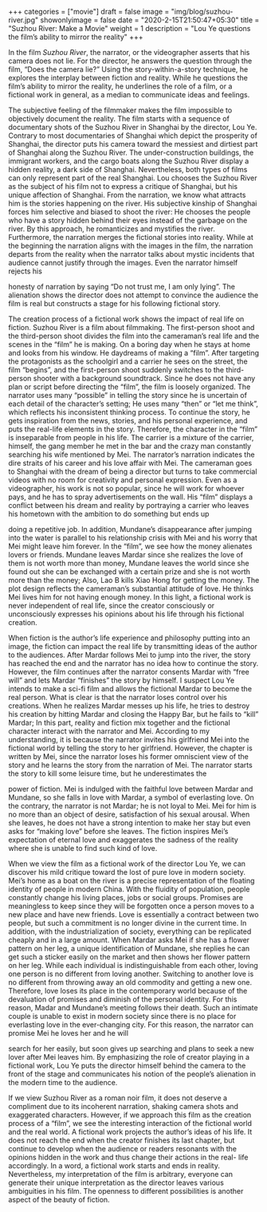 +++
categories = ["movie"]
draft = false
image = "img/blog/suzhou-river.jpg"
showonlyimage = false
date = "2020-2-15T21:50:47+05:30"
title = "Suzhou River: Make a Movie"
weight = 1
description = "Lou Ye questions the film’s ability to mirror the reality"
+++

In the film *Suzhou River*, the narrator, or the videographer asserts that his camera does not lie. For the director, he answers the question through the film, “Does the camera lie?” Using the story-within-a-story technique, he explores the interplay between fiction and reality. While he questions the film’s ability to mirror the reality, he underlines the role of a film, or a fictional work in general, as a median to communicate ideas and feelings.

The subjective feeling of the filmmaker makes the film impossible to objectively document the reality. The film starts with a sequence of documentary shots of the Suzhou River in Shanghai by the director, Lou Ye. Contrary to most documentaries of Shanghai which depict the prosperity of Shanghai, the director puts his camera toward the messiest and dirtiest part of Shanghai along the Suzhou River. The under-construction buildings, the immigrant workers, and the cargo boats along the Suzhou River display a hidden reality, a dark side of Shanghai. Nevertheless, both types of films can only represent part of the real Shanghai. Lou chooses the Suzhou River as the subject of his film not to express a critique of Shanghai, but his unique affection of Shanghai. From the narration, we know what attracts him is the stories happening on the river. His subjective kinship of Shanghai forces him selective and biased to shoot the river: He chooses the people who have a story hidden behind their eyes instead of the garbage on the river. By this approach, he romanticizes and mystifies the river. Furthermore, the narration merges the fictional stories into reality. While at the beginning the narration aligns with the images in the film, the narration departs from the reality when the narrator talks about mystic incidents that audience cannot justify through the images. Even the narrator himself rejects his

honesty of narration by saying “Do not trust me, I am only lying”. The alienation shows the director does not attempt to convince the audience the film is real but constructs a stage for his following fictional story.

The creation process of a fictional work shows the impact of real life on fiction. Suzhou River is a film about filmmaking. The first-person shoot and the third-person shoot divides the film into the cameraman’s real life and the scenes in the “film” he is making. On a boring day when he stays at home and looks from his window. He daydreams of making a “film”. After targeting the protagonists as the schoolgirl and a carrier he sees on the street, the film “begins”, and the first-person shoot suddenly switches to the third-person shooter with a background soundtrack. Since he does not have any plan or script before directing the “film”, the film is loosely organized. The narrator uses many “possible” in telling the story since he is uncertain of each detail of the character’s setting; He uses many “then” or “let me think”, which reflects his inconsistent thinking process. To continue the story, he gets inspiration from the news, stories, and his personal experience, and puts the real-life elements in the story. Therefore, the character in the “film” is inseparable from people in his life. The carrier is a mixture of the carrier, himself, the gang member he met in the bar and the crazy man constantly searching his wife mentioned by Mei. The narrator’s narration indicates the dire straits of his career and his love affair with Mei. The cameraman goes to Shanghai with the dream of being a director but turns to take commercial videos with no room for creativity and personal expression. Even as a videographer, his work is not so popular, since he will work for whoever pays, and he has to spray advertisements on the wall. His “film” displays a conflict between his dream and reality by portraying a carrier who leaves his hometown with the ambition to do something but ends up

doing a repetitive job. In addition, Mundane’s disappearance after jumping into the water is parallel to his relationship crisis with Mei and his worry that Mei might leave him forever. In the “film”, we see how the money alienates lovers or friends. Mundane leaves Mardar since she realizes the love of them is not worth more than money, Mundane leaves the world since she found out she can be exchanged with a certain prize and she is not worth more than the money; Also, Lao B kills Xiao Hong for getting the money. The plot design reflects the cameraman’s substantial attitude of love. He thinks Mei lives him for not having enough money. In this light, a fictional work is never independent of real life, since the creator consciously or unconsciously expresses his opinions about his life through his fictional creation.

When fiction is the author’s life experience and philosophy putting into an image, the fiction can impact the real life by transmitting ideas of the author to the audiences. After Mardar follows Mei to jump into the river, the story has reached the end and the narrator has no idea how to continue the story. However, the film continues after the narrator consents Mardar with “free will” and lets Mardar “finishes” the story by himself. I suspect Lou Ye intends to make a sci-fi film and allows the fictional Mardar to become the real person. What is clear is that the narrator loses control over his creations. When he realizes Mardar messes up his life, he tries to destroy his creation by hitting Mardar and closing the Happy Bar, but he fails to “kill” Mardar; In this part, reality and fiction mix together and the fictional character interact with the narrator and Mei. According to my understanding, it is because the narrator invites his girlfriend Mei into the fictional world by telling the story to her girlfriend. However, the chapter is written by Mei, since the narrator loses his former omniscient view of the story and he learns the story from the narration of Mei. The narrator starts the story to kill some leisure time, but he underestimates the

power of fiction. Mei is indulged with the faithful love between Mardar and Mundane, so she falls in love with Mardar, a symbol of everlasting love. On the contrary, the narrator is not Mardar; he is not loyal to Mei. Mei for him is no more than an object of desire, satisfaction of his sexual arousal. When she leaves, he does not have a strong intention to make her stay but even asks for “making love” before she leaves. The fiction inspires Mei’s expectation of eternal love and exaggerates the sadness of the reality where she is unable to find such kind of love.

When we view the film as a fictional work of the director Lou Ye, we can discover his mild critique toward the lost of pure love in modern society. Mei’s home as a boat on the river is a precise representation of the floating identity of people in modern China. With the fluidity of population, people constantly change his living places, jobs or social groups. Promises are meaningless to keep since they will be forgotten once a person moves to a new place and have new friends. Love is essentially a contract between two people, but such a commitment is no longer divine in the current time. In addition, with the industrialization of society, everything can be replicated cheaply and in a large amount. When Mardar asks Mei if she has a flower pattern on her leg, a unique identification of Mundane, she replies he can get such a sticker easily on the market and then shows her flower pattern on her leg. While each individual is indistinguishable from each other, loving one person is no different from loving another. Switching to another love is no different from throwing away an old commodity and getting a new one. Therefore, love loses its place in the contemporary world because of the devaluation of promises and diminish of the personal identity. For this reason, Madar and Mundane’s meeting follows their death. Such an intimate couple is unable to exist in modern society since there is no place for everlasting love in the ever-changing city. For this reason, the narrator can promise Mei he loves her and he will

search for her easily, but soon gives up searching and plans to seek a new lover after Mei leaves him. By emphasizing the role of creator playing in a fictional work, Lou Ye puts the director himself behind the camera to the front of the stage and communicates his notion of the people’s alienation in the modern time to the audience.

If we view Suzhou River as a roman noir film, it does not deserve a compliment due to its incoherent narration, shaking camera shots and exaggerated characters. However, if we approach this film as the creation process of a “film”, we see the interesting interaction of the fictional world and the real world. A fictional work projects the author’s ideas of his life. It does not reach the end when the creator finishes its last chapter, but continue to develop when the audience or readers resonants with the opinions hidden in the work and thus change their actions in the real- life accordingly. In a word, a fictional work starts and ends in reality. Nevertheless, my interpretation of the film is arbitrary, everyone can generate their unique interpretation as the director leaves various ambiguities in his film. The openness to different possibilities is another aspect of the beauty of fiction.
